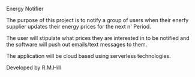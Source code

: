 Energy Notifier

The purpose of this project is to notify a group of users when their enerfy supplier updates their energy prices for the next n' Period.

The user will stipulate what prices they are interested in to be notified and the software will push out emails/text messages to them.

The application will be cloud based using serverless technologies.

Developed by R.M.Hill
